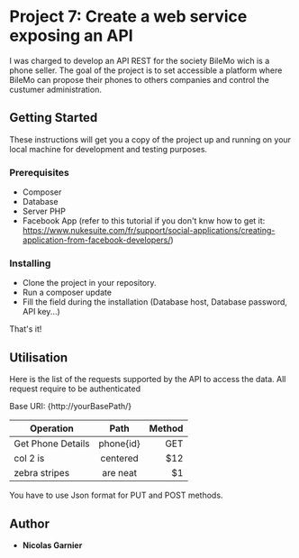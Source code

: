 # Project 7: Create a web service exposing an API

I was charged to develop an API REST for the society BileMo wich is a phone seller.
The goal of the project is to set accessible a platform where BileMo can propose their phones to others companies and control the custumer administration. 

## Getting Started

These instructions will get you a copy of the project up and running on your local machine for development and testing purposes.

### Prerequisites

* Composer
* Database
* Server PHP
* Facebook App (refer to this tutorial if you don't knw how to get it: https://www.nukesuite.com/fr/support/social-applications/creating-application-from-facebook-developers/)

### Installing

* Clone the project in your repository.
* Run a composer update
* Fill the field during the installation (Database host, Database password, API key...)

That's it!

## Utilisation

Here is the list of the requests supported by the API to access the data.
All request require to be authenticated

Base URI: {http://yourBasePath/}

| Operation              | Path          | Method  |
| -----------------------|:-------------:| -------:|
| Get Phone Details      | phone{id}     |   GET   |
| col 2 is               | centered      |   $12   |
| zebra stripes          | are neat      |    $1   |

You have to use Json format for PUT and POST methods.

## Author

* **Nicolas Garnier**

